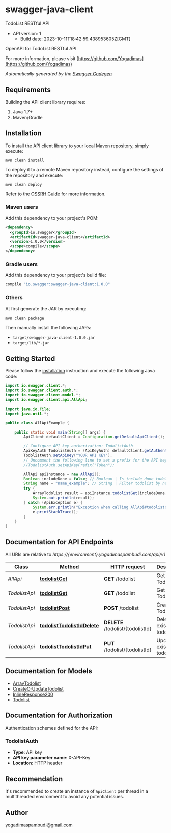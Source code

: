 # swagger-java-client

TodoList RESTful API
- API version: 1
  - Build date: 2023-10-11T18:42:59.438953605Z[GMT]

OpenAPI for TodoList RESTful API

  For more information, please visit [https://github.com/Yogadimas](https://github.com/Yogadimas)

*Automatically generated by the [Swagger Codegen](https://github.com/swagger-api/swagger-codegen)*


## Requirements

Building the API client library requires:
1. Java 1.7+
2. Maven/Gradle

## Installation

To install the API client library to your local Maven repository, simply execute:

```shell
mvn clean install
```

To deploy it to a remote Maven repository instead, configure the settings of the repository and execute:

```shell
mvn clean deploy
```

Refer to the [OSSRH Guide](http://central.sonatype.org/pages/ossrh-guide.html) for more information.

### Maven users

Add this dependency to your project's POM:

```xml
<dependency>
  <groupId>io.swagger</groupId>
  <artifactId>swagger-java-client</artifactId>
  <version>1.0.0</version>
  <scope>compile</scope>
</dependency>
```

### Gradle users

Add this dependency to your project's build file:

```groovy
compile "io.swagger:swagger-java-client:1.0.0"
```

### Others

At first generate the JAR by executing:

```shell
mvn clean package
```

Then manually install the following JARs:

* `target/swagger-java-client-1.0.0.jar`
* `target/lib/*.jar`

## Getting Started

Please follow the [installation](#installation) instruction and execute the following Java code:

```java
import io.swagger.client.*;
import io.swagger.client.auth.*;
import io.swagger.client.model.*;
import io.swagger.client.api.AllApi;

import java.io.File;
import java.util.*;

public class AllApiExample {

    public static void main(String[] args) {
        ApiClient defaultClient = Configuration.getDefaultApiClient();

        // Configure API key authorization: TodolistAuth
        ApiKeyAuth TodolistAuth = (ApiKeyAuth) defaultClient.getAuthentication("TodolistAuth");
        TodolistAuth.setApiKey("YOUR API KEY");
        // Uncomment the following line to set a prefix for the API key, e.g. "Token" (defaults to null)
        //TodolistAuth.setApiKeyPrefix("Token");

        AllApi apiInstance = new AllApi();
        Boolean includeDone = false; // Boolean | Is include_done todolist
        String name = "name_example"; // String | Filter todolist by name
        try {
            ArrayTodolist result = apiInstance.todolistGet(includeDone, name);
            System.out.println(result);
        } catch (ApiException e) {
            System.err.println("Exception when calling AllApi#todolistGet");
            e.printStackTrace();
        }
    }
}
```

## Documentation for API Endpoints

All URIs are relative to *https://{environment}.yogadimaspambudi.com/api/v1*

Class | Method | HTTP request | Description
------------ | ------------- | ------------- | -------------
*AllApi* | [**todolistGet**](docs/AllApi.md#todolistGet) | **GET** /todolist | Get All Todolist
*TodolistApi* | [**todolistGet**](docs/TodolistApi.md#todolistGet) | **GET** /todolist | Get All Todolist
*TodolistApi* | [**todolistPost**](docs/TodolistApi.md#todolistPost) | **POST** /todolist | Create new Todolist
*TodolistApi* | [**todolistTodolistIdDelete**](docs/TodolistApi.md#todolistTodolistIdDelete) | **DELETE** /todolist/{todolistId} | Delete existing todolist
*TodolistApi* | [**todolistTodolistIdPut**](docs/TodolistApi.md#todolistTodolistIdPut) | **PUT** /todolist/{todolistId} | Update existing todolist

## Documentation for Models

 - [ArrayTodolist](docs/ArrayTodolist.md)
 - [CreateOrUpdateTodolist](docs/CreateOrUpdateTodolist.md)
 - [InlineResponse200](docs/InlineResponse200.md)
 - [Todolist](docs/Todolist.md)

## Documentation for Authorization

Authentication schemes defined for the API:
### TodolistAuth

- **Type**: API key
- **API key parameter name**: X-API-Key
- **Location**: HTTP header


## Recommendation

It's recommended to create an instance of `ApiClient` per thread in a multithreaded environment to avoid any potential issues.

## Author

yogadimaspambudi@gmail.com
